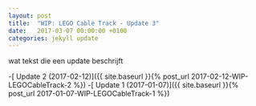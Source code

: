 ```yaml
---
layout: post
title:  "WIP: LEGO Cable Track - Update 3"
date:   2017-03-07 00:00:00 +0100
categories: jekyll update
---
```


wat tekst die een update beschrijft


-[ Update 2 (2017-02-12)]({{ site.baseurl }}{% post_url 2017-02-12-WIP-LEGOCableTrack-2 %})
-[ Update 1 (2017-01-07)]({{ site.baseurl }}{% post_url 2017-01-07-WIP-LEGOCableTrack-1 %})
